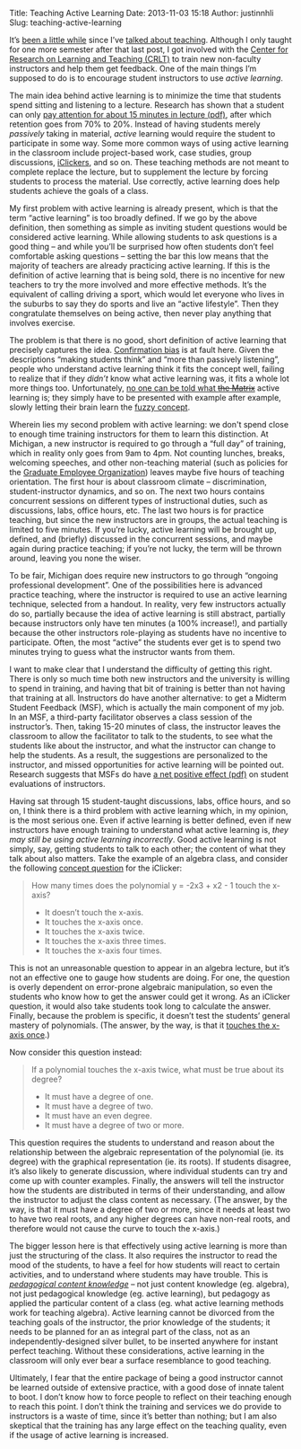 Title: Teaching Active Learning
Date: 2013-11-03 15:18
Author: justinnhli
Slug: teaching-active-learning

It’s [been a little
while](http://justinnhli.blogspot.com/2009/08/reflections-on-teaching.html)
since I’ve [talked about
teaching](http://justinnhli.blogspot.com/2009/09/michigan-updates.html).
Although I only taught for one more semester after that last post, I got
involved with the [Center for Research on Learning and Teaching
(CRLT)](http://www.crlt.umich.edu/) to train new non-faculty instructors
and help them get feedback. One of the main things I’m supposed to do is
to encourage student instructors to use *active learning*.

The main idea behind active learning is to minimize the time that
students spend sitting and listening to a lecture. Research has shown
that a student can only [pay attention for about 15 minutes in lecture
(pdf)](http://www4.ncsu.edu/unity/lockers/users/f/felder/public/Papers/Prince_AL.pdf),
after which retention goes from 70% to 20%. Instead of having students
merely *passively* taking in material, *active* learning would require
the student to participate in some way. Some more common ways of using
active learning in the classroom include project-based work, case
studies, group discussions,
[iClickers](https://images.google.com/images?q=iclicker), and so on.
These teaching methods are not meant to complete replace the lecture,
but to supplement the lecture by forcing students to process the
material. Use correctly, active learning does help students achieve the
goals of a class.

My first problem with active learning is already present, which is that
the term “active learning” is too broadly defined. If we go by the above
definition, then something as simple as inviting student questions would
be considered active learning. While allowing students to ask questions
is a good thing – and while you’ll be surprised how often students don’t
feel comfortable asking questions – setting the bar this low means that
the majority of teachers are already practicing active learning. If this
is the definition of active learning that is being sold, there is no
incentive for new teachers to try the more involved and more effective
methods. It’s the equivalent of calling driving a sport, which would let
everyone who lives in the suburbs to say they do sports and live an
“active lifestyle”. Then they congratulate themselves on being active,
then never play anything that involves exercise.

The problem is that there is no good, short definition of active
learning that precisely captures the idea. [Confirmation
bias](http://en.wikipedia.org/wiki/Confirmation_bias) is at fault here.
Given the descriptions “making students think” and “more than passively
listening”, people who understand active learning think it fits the
concept well, failing to realize that if they *didn’t* know what active
learning was, it fits a whole lot more things too. Unfortunately, [no
one can be told what ~~the
Matrix~~](http://www.imdb.com/title/tt0133093/quotes?item=qt0324246)
active learning is; they simply have to be presented with example after
example, slowly letting their brain learn the [fuzzy
concept](http://en.wikipedia.org/wiki/Fuzzy_concept#Psychology).

Wherein lies my second problem with active learning: we don't spend
close to enough time training instructors for them to learn this
distinction. At Michigan, a new instructor is required to go through a
“full day” of training, which in reality only goes from 9am to 4pm. Not
counting lunches, breaks, welcoming speeches, and other non-teaching
material (such as policies for the [Graduate Employee
Organization](http://michigandaily.com/news/geo-negotiating-contract-extension-university))
leaves maybe five hours of teaching orientation. The first hour is about
classroom climate – discrimination, student-instructor dynamics, and so
on. The next two hours contains concurrent sessions on different types
of instructional duties, such as discussions, labs, office hours, etc.
The last two hours is for practice teaching, but since the new
instructors are in groups, the actual teaching is limited to five
minutes. If you’re lucky, active learning will be brought up, defined,
and (briefly) discussed in the concurrent sessions, and maybe again
during practice teaching; if you’re not lucky, the term will be thrown
around, leaving you none the wiser.

To be fair, Michigan does require new instructors to go through “ongoing
professional development”. One of the possibilities here is advanced
practice teaching, where the instructor is required to use an active
learning technique, selected from a handout. In reality, very few
instructors actually do so, partially because the idea of active
learning is still abstract, partially because instructors only have ten
minutes (a 100% increase!), and partially because the other instructors
role-playing as students have no incentive to participate. Often, the
most “active” the students ever get is to spend two minutes trying to
guess what the instructor wants from them.

I want to make clear that I understand the difficulty of getting this
right. There is only so much time both new instructors and the
university is willing to spend in training, and having that bit of
training is better than not having that training at all. Instructors do
have another alternative: to get a Midterm Student Feedback (MSF), which
is actually the main component of my job. In an MSF, a third-party
facilitator observes a class session of the instructor’s. Then, taking
15-20 minutes of class, the instructor leaves the classroom to allow the
facilitator to talk to the students, to see what the students like about
the instructor, and what the instructor can change to help the students.
As a result, the suggestions are personalized to the instructor, and
missed opportunities for active learning will be pointed out. Research
suggests that MSFs do have [a net positive effect
(pdf)](http://crlte.engin.umich.edu/wp-content/uploads/sites/7/2013/06/jee_selects_article_finelli.pdf)
on student evaluations of instructors.

Having sat through 15 student-taught discussions, labs, office hours,
and so on, I think there is a third problem with active learning which,
in my opinion, is the most serious one. Even if active learning is
better defined, even if new instructors have enough training to
understand what active learning is, *they may still be using active
learning incorrectly*. Good active learning is not simply, say, getting
students to talk to each other; the content of what they talk about also
matters. Take the example of an algebra class, and consider the
following [concept question](http://www.crlt.umich.edu/gsis/p4_8) for
the iClicker:

> How many times does the polynomial y = -2⁢x3 + x2 - 1 touch the
> x-axis?
>
> -   It doesn’t touch the x-axis.
> -   It touches the x-axis once.
> -   It touches the x-axis twice.
> -   It touches the x-axis three times.
> -   It touches the x-axis four times.

This is not an unreasonable question to appear in an algebra lecture,
but it’s not an effective one to gauge how students are doing. For one,
the question is overly dependent on error-prone algebraic manipulation,
so even the students who know how to get the answer could get it wrong.
As an iClicker question, it would also take students took long to
calculate the answer. Finally, because the problem is specific, it
doesn’t test the students’ general mastery of polynomials. (The answer,
by the way, is that it [touches the x-axis
once](http://www.wolframalpha.com/input/?i=y+%3D+-2x^3+%2B+x^2+-+1).)

Now consider this question instead:

> If a polynomial touches the x-axis twice, what must be true about its
> degree?
>
> -   It must have a degree of one.
> -   It must have a degree of two.
> -   It must have an even degree.
> -   It must have a degree of two or more.

This question requires the students to understand and reason about the
relationship between the algebraic representation of the polynomial (ie.
its degree) with the graphical representation (ie. its roots). If
students disagree, it’s also likely to generate discussion, where
individual students can try and come up with counter examples. Finally,
the answers will tell the instructor how the students are distributed in
terms of their understanding, and allow the instructor to adjust the
class content as necessary. (The answer, by the way, is that it must
have a degree of two or more, since it needs at least two to have two
real roots, and any higher degrees can have non-real roots, and
therefore would not cause the curve to touch the x-axis.)

The bigger lesson here is that effectively using active learning is more
than just the structuring of the class. It also requires the instructor
to read the mood of the students, to have a feel for how students will
react to certain activities, and to understand where students may have
trouble. This is [*pedagogical content
knowledge*](http://en.wikipedia.org/wiki/Lee_Shulman#Pedagogical_content_knowledge_.28PCK.29)
– not just content knowledge (eg. algebra), not just pedagogical
knowledge (eg. active learning), but pedagogy as applied the particular
content of a class (eg. what active learning methods work for teaching
algebra). Active learning cannot be divorced from the teaching goals of
the instructor, the prior knowledge of the students; it needs to be
planned for an as integral part of the class, not as an
independently-designed silver bullet, to be inserted anywhere for
instant perfect teaching. Without these considerations, active learning
in the classroom will only ever bear a surface resemblance to good
teaching.

Ultimately, I fear that the entire package of being a good instructor
cannot be learned outside of extensive practice, with a good dose of
innate talent to boot. I don’t know how to force people to reflect on
their teaching enough to reach this point. I don’t think the training
and services we do provide to instructors is a waste of time, since it’s
better than nothing; but I am also skeptical that the training has any
large effect on the teaching quality, even if the usage of active
learning is increased.

